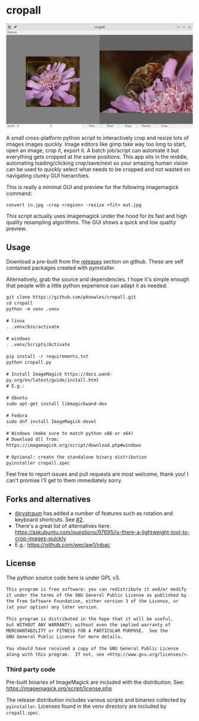 # cropall

![gui preview](doc/preview.jpg "GUI preview")

A small cross-platform python script to interactively crop and resize lots of
images images quickly. Image editors like gimp take way too long to start, open
an image, crop it, export it. A batch job/script can automate it but everything
gets cropped at the same positions. This app sits in the middle, automating
loading/clicking crop/save/next so your amazing human vision can be used to
quickly select what needs to be cropped and not wasted on navigating clunky GUI
hierarchies.

This is really a minimal GUI and preview for the following imagemagick command:

    convert in.jpg -crop <region> -resize <fit> out.jpg

This script actually uses imagemagick under the hood for its fast and high
quality resampling algorithms. The GUI shows a quick and low quality preview.

## Usage

Download a pre-built from the
[releases](https://github.com/pknowles/cropall/releases) section on github.
These are self contained packages created with pyinstaller.

Alternatively, grab the source and dependencies. I hope it's simple enough that
people with a little python experience can adapt it as needed.

```
git clone https://github.com/pknowles/cropall.git
cd cropall
python -m venv .venv

# linux
. .venv/bin/activate

# windows
. .venv/Scripts/Activate

pip install -r requirements.txt
python cropall.py

# Install ImageMagick https://docs.wand-py.org/en/latest/guide/install.html
# E.g.:

# Ubuntu
sudo apt-get install libmagickwand-dev

# Fedora
sudo dnf install ImageMagick-devel

# Windows (make sure to match python x86 or x64)
# Download dll from: https://imagemagick.org/script/download.php#windows

# Optional: create the standalone binary distribution
pyinstaller cropall.spec
```

Feel free to report issues and pull requests are most welcome, thank you! I
can't promise I'll get to them immediately sorry.

## Forks and alternatives

- [@rystraum](https://github.com/rystraum/cropall) has added a number of
  features such as rotation and keyboard shortcuts. See
  [#2](https://github.com/pknowles/cropall/issues/2).
- There's a great list of alternatives here:
  https://askubuntu.com/questions/97695/is-there-a-lightweight-tool-to-crop-images-quickly
- E.g.: https://github.com/weclaw1/inbac

## License

The python source code here is under GPL v3.

```
This program is free software: you can redistribute it and/or modify
it under the terms of the GNU General Public License as published by
the Free Software Foundation, either version 3 of the License, or
(at your option) any later version.

This program is distributed in the hope that it will be useful,
but WITHOUT ANY WARRANTY; without even the implied warranty of
MERCHANTABILITY or FITNESS FOR A PARTICULAR PURPOSE.  See the
GNU General Public License for more details.

You should have received a copy of the GNU General Public License
along with this program.  If not, see <http://www.gnu.org/licenses/>.
```

### Third party code

Pre-built binaries of ImageMagick are included with the distribution. See:
https://imagemagick.org/script/license.php

The release distribution includes various scripts and binaries collected by
`pyinstaller`. Licenses found in the venv directory are included by
`cropall.spec`.
